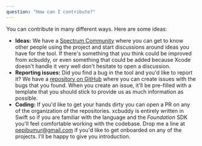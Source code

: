 ```yaml
---
question: "How can I contribute?"
---
```


You can contribute in many different ways. Here are some ideas:

* **Ideas:** We have a [Spectrum Community](https://spectrum.chat/xcbuddy) where you can get to know other people using the project and start discussions around ideas you have for the tool. If there's something that you think could be improved from xcbuddy, or even something that could be added because Xcode doesn't handle it very well don't hesitate to open a discussion.
* **Reporting issues:** Did you find a bug in the tool and you'd like to report it? We have a [repository on GitHub](https://github.com/xcbuddy/xcbuddy/issues) where you can create issues with the bugs that you found. When you create an issue, it'll be pre-filled with a template that you should stick to provide us as much information as possible.
* **Coding:** If you'd like to get your hands dirty you can open a PR on any of the organization of the repositories. xcbuddy is entirely written in Swift so if you are familiar with the language and the _Foundation_ SDK you'll feel comfortable working with the codebase. Drop me a line at [pepibumur@gmail.com](mailto://pepibumur@gmail.com) if you'd like to get onboarded on any of the projects. I'll be happy to give you introduction.
